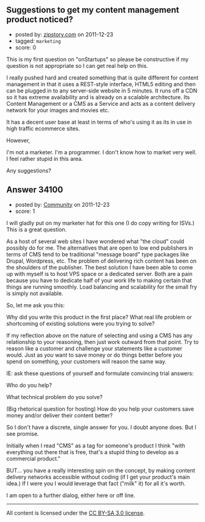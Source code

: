 ## Suggestions to get my content management product noticed?

- posted by: [zipstory.com](https://stackexchange.com/users/-1/15207-zipstory-com) on 2011-12-23
- tagged: `marketing`
- score: 0

This is my first question on "onStartups" so please be constructive if my question is not appropriate so I can get real help on this.

I really pushed hard and created something that is quite different for content management in that it uses a REST-style interface, HTML5 editing and then can be plugged in to any server-side website in 5 minutes. It runs off a CDN so it has extreme availability and is already on a scalable architecture. Its Content Management or a CMS as a Service and acts as a content delivery network for your images and movies etc.

It has a decent user base at least in terms of who's using it as its in use in high traffic ecommerce sites.

However,

I'm not a marketer. I'm a programmer. I don't know how to market very well. I feel rather stupid in this area.

Any suggestions?




## Answer 34100

- posted by: [Community](https://stackexchange.com/users/-1/-1-community) on 2011-12-23
- score: 1

I will gladly put on my marketer hat for this one (I do copy writing for ISVs.) This is a great question. 

As a host of several web sites I have wondered what "the cloud" could possibly do for me. The alternatives that are open to low end publishers in terms of CMS tend to be traditional "message board" type packages like Drupal, Wordpress, etc. The problem of delivering rich content has been on the shoulders of the publisher. The best solution I have been able to come up with myself is to host VPS space or a dedicated server. Both are a pain because you have to dedicate half of your work life to making certain that things are running smoothly. Load balancing and scalability for the small fry is simply not available.

So, let me ask you this:

Why did you write this product in the first place? What real life problem or shortcoming of existing solutions were you trying to solve? 

If my reflection above on the nature of selecting and using a CMS has any relationship to your reasoning, then just work outward from that point. Try to reason like a customer and challenge your statements like a customer would. Just as *you* want to save money or do things better before you spend on something, your customers will reason the same way. 

IE: ask these questions of yourself and formulate convincing trial answers:

Who do you help?

What technical problem do you solve?

(Big rhetorical question for hosting) How do you help your customers save money and/or deliver their content better?

So I don't have a discrete, single answer for you. I doubt anyone does. But I see promise.

Initially when I read "CMS" as a tag for someone's product I think "with everything out there that is free, that's a stupid thing to develop as a commercial product." 

BUT... you have a really interesting spin on the concept, by making content delivery networks accessible without coding (if I get your product's main idea.) If I were you I would leverage that fact ("milk" it) for all it's worth. 

I am open to a further dialog, either here or off line. 



---

All content is licensed under the [CC BY-SA 3.0 license](https://creativecommons.org/licenses/by-sa/3.0/).
